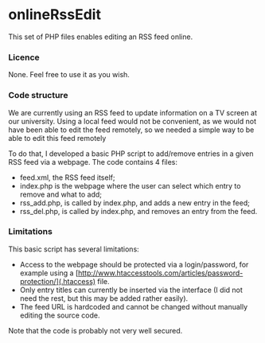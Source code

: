 # onlineRssEdit
This set of PHP files enables editing an RSS feed online.


### Licence

None. Feel free to use it as you wish.


### Code structure

We are currently using an RSS feed to update information on a TV screen at our university. Using a local feed would not be  convenient, as we would not have been able to edit the feed remotely, so we needed a simple way to be able to edit this feed remotely

To do that, I developed a basic PHP script to add/remove entries in a given RSS feed via a webpage.
The code contains 4 files:
- feed.xml, the RSS feed itself;
- index.php is the webpage where the user can select which entry to remove and what to add;
- rss_add.php, is called by index.php, and adds a new entry in the feed;
- rss_del.php, is called by index.php, and removes an entry from the feed.


### Limitations

This basic script has several limitations:
- Access to the webpage should be protected via a login/password, for example using a [http://www.htaccesstools.com/articles/password-protection/](.htaccess) file.
- Only entry titles can currently be inserted via the interface (I did not need the rest, but this may be added rather easily).
- The feed URL is hardcoded and cannot be changed without manually editing the source code.

Note that the code is probably not very well secured. 
